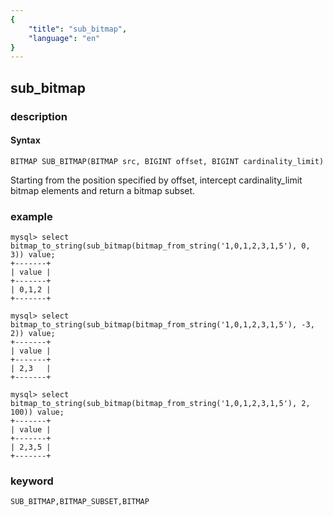```yaml
---
{
    "title": "sub_bitmap",
    "language": "en"
}
---
```


<!-- 
Licensed to the Apache Software Foundation (ASF) under one
or more contributor license agreements.  See the NOTICE file
distributed with this work for additional information
regarding copyright ownership.  The ASF licenses this file
to you under the Apache License, Version 2.0 (the
"License"); you may not use this file except in compliance
with the License.  You may obtain a copy of the License at
  http://www.apache.org/licenses/LICENSE-2.0
Unless required by applicable law or agreed to in writing,
software distributed under the License is distributed on an
"AS IS" BASIS, WITHOUT WARRANTIES OR CONDITIONS OF ANY
KIND, either express or implied.  See the License for the
specific language governing permissions and limitations
under the License.
-->

## sub_bitmap

### description
#### Syntax

`BITMAP SUB_BITMAP(BITMAP src, BIGINT offset, BIGINT cardinality_limit)`

Starting from the position specified by offset, intercept cardinality_limit bitmap elements and return a bitmap subset.

### example

```
mysql> select bitmap_to_string(sub_bitmap(bitmap_from_string('1,0,1,2,3,1,5'), 0, 3)) value;
+-------+
| value |
+-------+
| 0,1,2 |
+-------+

mysql> select bitmap_to_string(sub_bitmap(bitmap_from_string('1,0,1,2,3,1,5'), -3, 2)) value;
+-------+
| value |
+-------+
| 2,3   |
+-------+

mysql> select bitmap_to_string(sub_bitmap(bitmap_from_string('1,0,1,2,3,1,5'), 2, 100)) value;
+-------+
| value |
+-------+
| 2,3,5 |
+-------+
```

### keyword

    SUB_BITMAP,BITMAP_SUBSET,BITMAP
